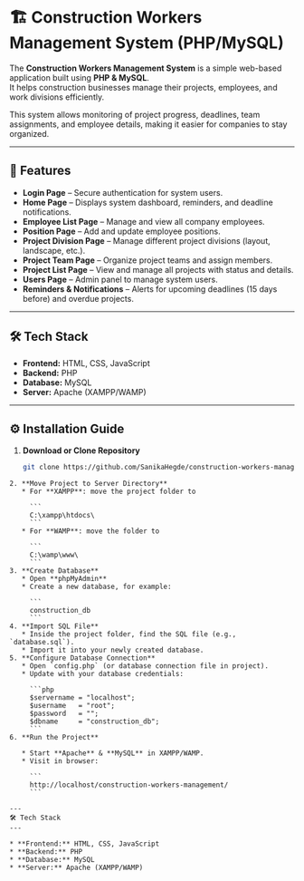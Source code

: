 
# 🏗️ Construction Workers Management System (PHP/MySQL)

The **Construction Workers Management System** is a simple web-based application built using **PHP & MySQL**.  
It helps construction businesses manage their projects, employees, and work divisions efficiently.  

This system allows monitoring of project progress, deadlines, team assignments, and employee details, making it easier for companies to stay organized.  

---

📌 Features
---

- **Login Page** – Secure authentication for system users.  
- **Home Page** – Displays system dashboard, reminders, and deadline notifications.  
- **Employee List Page** – Manage and view all company employees.  
- **Position Page** – Add and update employee positions.  
- **Project Division Page** – Manage different project divisions (layout, landscape, etc.).  
- **Project Team Page** – Organize project teams and assign members.  
- **Project List Page** – View and manage all projects with status and details.  
- **Users Page** – Admin panel to manage system users.  
- **Reminders & Notifications** – Alerts for upcoming deadlines (15 days before) and overdue projects.  

---
 🛠️ Tech Stack
---
* **Frontend:** HTML, CSS, JavaScript
* **Backend:** PHP
* **Database:** MySQL
* **Server:** Apache (XAMPP/WAMP)

---
⚙️ Installation Guide 
---
  
1. **Download or Clone Repository**
   ```bash
   git clone https://github.com/SanikaHegde/construction-workers-management.git
````
2. **Move Project to Server Directory**
   * For **XAMPP**: move the project folder to

     ```
     C:\xampp\htdocs\
     ```
   * For **WAMP**: move the folder to

     ```
     C:\wamp\www\
     ```
3. **Create Database**
   * Open **phpMyAdmin**
   * Create a new database, for example:

     ```
     construction_db
     ```
4. **Import SQL File**
   * Inside the project folder, find the SQL file (e.g., `database.sql`).
   * Import it into your newly created database.
5. **Configure Database Connection**
   * Open `config.php` (or database connection file in project).
   * Update with your database credentials:

     ```php
     $servername = "localhost";
     $username   = "root";
     $password   = "";
     $dbname     = "construction_db";
     ```
6. **Run the Project**

   * Start **Apache** & **MySQL** in XAMPP/WAMP.
   * Visit in browser:

     ```
     http://localhost/construction-workers-management/
     ```

---
🛠️ Tech Stack
---

* **Frontend:** HTML, CSS, JavaScript
* **Backend:** PHP
* **Database:** MySQL
* **Server:** Apache (XAMPP/WAMP)
